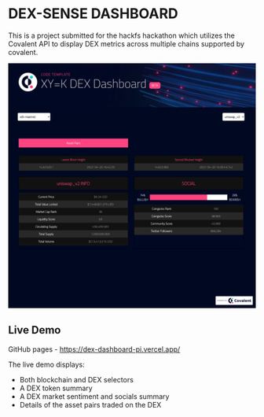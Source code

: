 # DEX-SENSE DASHBOARD
This is a project submitted for the hackfs hackathon which utilizes the Covalent API to display DEX metrics across multiple chains supported by covalent. 

![DEX Dashboard Example](./public/dex-dashboard-example.png)


## Live Demo
GitHub pages - https://dex-dashboard-pi.vercel.app/

The live demo displays:
* Both blockchain and DEX selectors
* A DEX token summary
* A DEX market sentiment and socials summary
* Details of the asset pairs traded on the DEX
